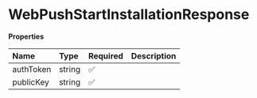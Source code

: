 # WebPushStartInstallationResponse

**Properties**

| Name      | Type   | Required | Description |
| :-------- | :----- | :------- | :---------- |
| authToken | string | ✅       |             |
| publicKey | string | ✅       |             |
